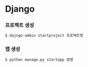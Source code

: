 # Django



### 프로젝트 생성

```bash
$ dajngo-admin startproject 프로젝트명
```



### 앱 생성

```bash
$ python manage.py startapp 앱명
```

